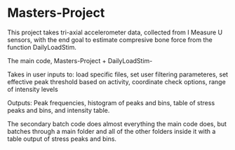 # Masters-Project

This project takes tri-axial accelerometer data, collected from I Measure U sensors,
with the end goal to estimate compresive bone force from the function DailyLoadStim.

The main code, Masters-Project + DailyLoadStim-

  Takes in user inputs to:
        load specific files,
        set user filtering parameteres,
        set effective peak threshold based on activity,
        coordinate check options,
        range of intensity levels
       
  Outputs:
        Peak frequencies,
        histogram of peaks and bins,
        table of stress peaks and bins,
        and intensity table. 
        
        
The secondary batch code does almost everything the main code does,
but batches through a main folder and all of the other folders inside it
with a table output of stress peaks and bins.
        
        
        
        
